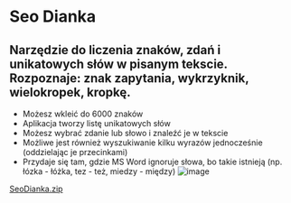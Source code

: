 # Seo Dianka
## Narzędzie do liczenia znaków, zdań i unikatowych słów w pisanym tekscie. Rozpoznaje: znak zapytania, wykrzyknik, wielokropek, kropkę.
* Możesz wkleić do 6000 znaków
* Aplikacja tworzy listę unikatowych słów
* Możesz wybrać zdanie lub słowo i znaleźć je w tekscie
* Możliwe jest również wyszukiwanie kilku wyrazów jednocześnie (oddzielając je przecinkami)
* Przydaje się tam, gdzie MS Word ignoruje słowa, bo takie istnieją (np. łózka - łóżka, tez - też, miedzy - między)
![image](https://user-images.githubusercontent.com/14290787/169388378-ccfc78cb-57c2-4bcf-9eb1-ee3fd368af26.png)

[SeoDianka.zip](https://github.com/pawelel/SeoDiankaWF/files/8733914/SeoDianka.zip)
